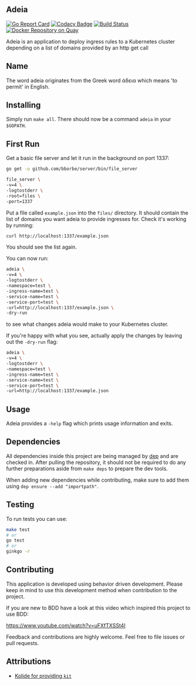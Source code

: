 ## Adeia

[![Go Report Card](https://goreportcard.com/badge/github.com/seibert-media/adeia)](https://goreportcard.com/report/github.com/seibert-media/adeia)
[![Codacy Badge](https://api.codacy.com/project/badge/Grade/513590eff4e54095a25b66bf65bd1323)](https://www.codacy.com/app/kwiesmueller/adeia?utm_source=github.com&amp;utm_medium=referral&amp;utm_content=seibert-media/adeia&amp;utm_campaign=Badge_Grade)
[![Build Status](https://travis-ci.org/seibert-media/adeia.svg?branch=master)](https://travis-ci.org/seibert-media/adeia)
[![Docker Repository on Quay](https://quay.io/repository/seibertmedia/adeia/status "Docker Repository on Quay")](https://quay.io/repository/seibertmedia/adeia)

Adeia is an application to deploy ingress rules to a Kubernetes cluster depending on a list of domains provided by an http get call

## Name

The word adeia originates from the Greek word άδεια which means 'to permit' in English.

## Installing

Simply run `make all`. There should now be a command `adeia` in your `$GOPATH`.  

## First Run

Get a basic file server and let it run in the background on port 1337: 
```bash
go get -u github.com/bborbe/server/bin/file_server

file_server \
-v=4 \
-logtostderr \
-root=files \
-port=1337
```

Put a file called `example.json` into the `files/` directory. It should contain the list of domains you want adeia to provide ingresses for. Check it's working by running:

```bash
curl http://localhost:1337/example.json
```

You should see the list again.

You can now run:

```bash
adeia \
-v=4 \
-logtostderr \
-namespace=test \
-ingress-name=test \
-service-name=test \
-service-port=test \
-url=http://localhost:1337/example.json \
-dry-run
```

to see what changes adeia would make to your Kubernetes cluster. 

If you're happy with what you see, actually apply the changes by leaving out the `-dry-run` flag: 

```bash
adeia \
-v=4 \
-logtostderr \
-namespace=test \
-ingress-name=test \
-service-name=test \
-service-port=test \
-url=http://localhost:1337/example.json
```

## Usage

Adeia provides a `-help` flag which prints usage information and exits. 

## Dependencies

All dependencies inside this project are being managed by [dep](https://github.com/golang/dep) and are checked in.
After pulling the repository, it should not be required to do any further preparations aside from `make deps` to prepare the dev tools.

When adding new dependencies while contributing, make sure to add them using `dep ensure --add "importpath"`.

## Testing

To run tests you can use:
```bash
make test
# or
go test
# or
ginkgo -r
```

## Contributing

This application is developed using behavior driven development. 
Please keep in mind to use this development method when contribution to the project.

If you are new to BDD have a look at this video which inspired this project to use BDD:
 
https://www.youtube.com/watch?v=uFXfTXSSt4I

Feedback and contributions are highly welcome. Feel free to file issues or pull requests.

## Attributions

* [Kolide for providing `kit`](https://github.com/kolide/kit)
